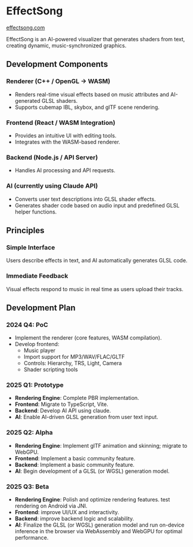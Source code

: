 # EffectSong
[effectsong.com](https://effectsong.com)

EffectSong is an AI-powered visualizer that generates shaders from text, creating dynamic, music-synchronized graphics.

## Development Components

### Renderer (C++ / OpenGL → WASM)
- Renders real-time visual effects based on music attributes and AI-generated GLSL shaders.
- Supports cubemap IBL, skybox, and glTF scene rendering.

### Frontend (React / WASM Integration)
- Provides an intuitive UI with editing tools.
- Integrates with the WASM-based renderer.

### Backend (Node.js / API Server)
- Handles AI processing and API requests.

### AI (currently using Claude API)
- Converts user text descriptions into GLSL shader effects.
- Generates shader code based on audio input and predefined GLSL helper functions.

## Principles

### Simple Interface
Users describe effects in text, and AI automatically generates GLSL code.

### Immediate Feedback
Visual effects respond to music in real time as users upload their tracks.

## Development Plan

### **2024 Q4: PoC**
- Implement the renderer (core features, WASM compilation).
- Develop frontend:
  - Music player
  - Import support for MP3/WAV/FLAC/GLTF
  - Controls: Hierarchy, TRS, Light, Camera
  - Shader scripting tools

### **2025 Q1: Prototype**
- **Rendering Engine**: Complete PBR implementation.
- **Frontend**: Migrate to TypeScript, Vite.
- **Backend**: Develop AI API using claude.
- **AI**: Enable AI-driven GLSL generation from user text input.

### **2025 Q2: Alpha**
- **Rendering Engine**: Implement glTF animation and skinning; migrate to WebGPU.
- **Frontend**: Implement a basic community feature.
- **Backend**: Implement a basic community feature.
- **AI**: Begin development of a GLSL (or WGSL) generation model.

### **2025 Q3: Beta**
- **Rendering Engine**: Polish and optimize rendering features. test rendering on Android via JNI.
- **Frontend**: improve UI/UX and interactivity.
- **Backend**: improve backend logic and scalability.
- **AI**: Finalize the GLSL (or WGSL) generation model and run on-device inference in the browser via WebAssembly and WebGPU for optimal performance.
